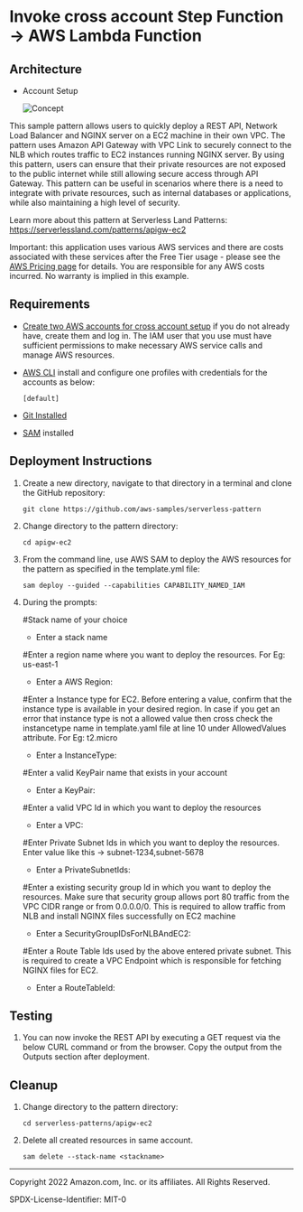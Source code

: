 # Invoke cross account Step Function -> AWS Lambda Function
## Architecture
* Account Setup

    ![Concept](./images/apigw.png)

This sample pattern allows users to quickly deploy a REST API, Network Load Balancer and NGINX server on a EC2 machine in their own VPC. The pattern uses Amazon API Gateway with VPC Link to securely connect to the NLB which routes traffic to EC2 instances running NGINX server. By using this pattern, users can ensure that their private resources are not exposed to the public internet while still allowing secure access through API Gateway. This pattern can be useful in scenarios where there is a need to integrate with private resources, such as internal databases or applications, while also maintaining a high level of security.

Learn more about this pattern at Serverless Land Patterns: https://serverlessland.com/patterns/apigw-ec2

Important: this application uses various AWS services and there are costs associated with these services after the Free Tier usage - please see the [AWS Pricing page](https://aws.amazon.com/pricing/) for details. You are responsible for any AWS costs incurred. No warranty is implied in this example.

## Requirements
* [Create two AWS accounts for cross account setup](https://portal.aws.amazon.com/gp/aws/developer/registration/index.html) if you do not already have, create them and log in. The IAM user that you use must have sufficient permissions to make necessary AWS service calls and manage AWS resources.

* [AWS CLI](https://docs.aws.amazon.com/cli/latest/userguide/install-cliv2.html) install and configure one profiles with credentials for the accounts as below:
    ```
    [default]
    ```
* [Git Installed](https://git-scm.com/book/en/v2/Getting-Started-Installing-Git)
* [SAM](https://docs.aws.amazon.com/serverless-application-model/latest/developerguide/serverless-sam-cli-install.html) installed

## Deployment Instructions

1. Create a new directory, navigate to that directory in a terminal and clone the GitHub repository:
    ``` 
    git clone https://github.com/aws-samples/serverless-pattern
    ```
1. Change directory to the pattern directory:
    ```
    cd apigw-ec2
    ```
1. From the command line, use AWS SAM to deploy the AWS resources for the pattern as specified in the template.yml file:
    ```
    sam deploy --guided --capabilities CAPABILITY_NAMED_IAM
    ```
1. During the prompts:

    #Stack name of your choice
    - Enter a stack name

    #Enter a region name where you want to deploy the resources. For Eg: us-east-1
    - Enter a AWS Region:

    #Enter a Instance type for EC2. Before entering a value, confirm that the instance type is available in your desired region. In case if you get an error that instance type is not a allowed value then cross check the instancetype name in template.yaml file at line 10 under AllowedValues attribute. For Eg: t2.micro
    - Enter a InstanceType:

    #Enter a valid KeyPair name that exists in your account
    - Enter a KeyPair:

    #Enter a valid VPC Id in which you want to deploy the resources
    - Enter a VPC:

    #Enter Private Subnet Ids in which you want to deploy the resources. Enter value like this -> subnet-1234,subnet-5678
    - Enter a PrivateSubnetIds:

    #Enter a existing security group Id in which you want to deploy the resources. Make sure that security group allows port 80 traffic from the VPC CIDR range or from 0.0.0.0/0. This is required to allow traffic from NLB and install NGINX files successfully on EC2 machine
    - Enter a SecurityGroupIDsForNLBAndEC2:

    #Enter a Route Table Ids used by the above entered private subnet. This is required to create a VPC Endpoint which is responsible for fetching NGINX files for EC2.  
    - Enter a RouteTableId:

## Testing

1. You can now invoke the REST API by executing a GET request via the below CURL command or from the browser. Copy the output from the Outputs section after deployment. 

## Cleanup
 
1. Change directory to the pattern directory:
    ```
    cd serverless-patterns/apigw-ec2
    ```
1. Delete all created resources in same account.
    ```
    sam delete --stack-name <stackname>
    ```
----
Copyright 2022 Amazon.com, Inc. or its affiliates. All Rights Reserved.

SPDX-License-Identifier: MIT-0
